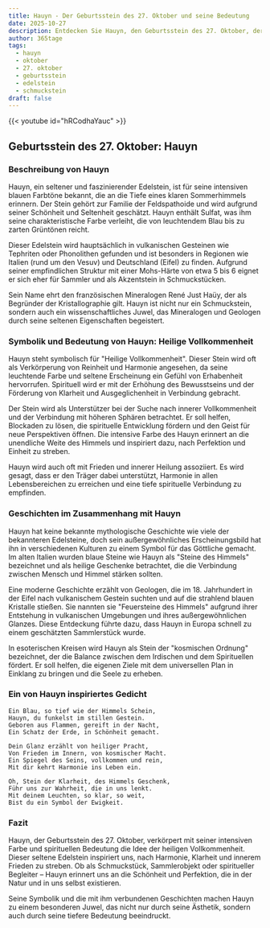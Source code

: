 ```yaml
---
title: Hauyn - Der Geburtsstein des 27. Oktober und seine Bedeutung
date: 2025-10-27
description: Entdecken Sie Hauyn, den Geburtsstein des 27. Oktober, der Heilige Vollkommenheit symbolisiert. Seine Symbolik und Geschichte werden Sie inspirieren.
author: 365tage
tags:
  - hauyn
  - oktober
  - 27. oktober
  - geburtsstein
  - edelstein
  - schmuckstein
draft: false
---
```


{{< youtube id="hRCodhaYauc" >}}

## Geburtsstein des 27. Oktober: Hauyn

### Beschreibung von Hauyn

Hauyn, ein seltener und faszinierender Edelstein, ist für seine intensiven blauen Farbtöne bekannt, die an die Tiefe eines klaren Sommerhimmels erinnern. Der Stein gehört zur Familie der Feldspathoide und wird aufgrund seiner Schönheit und Seltenheit geschätzt. Hauyn enthält Sulfat, was ihm seine charakteristische Farbe verleiht, die von leuchtendem Blau bis zu zarten Grüntönen reicht.

Dieser Edelstein wird hauptsächlich in vulkanischen Gesteinen wie Tephriten oder Phonolithen gefunden und ist besonders in Regionen wie Italien (rund um den Vesuv) und Deutschland (Eifel) zu finden. Aufgrund seiner empfindlichen Struktur mit einer Mohs-Härte von etwa 5 bis 6 eignet er sich eher für Sammler und als Akzentstein in Schmuckstücken.

Sein Name ehrt den französischen Mineralogen René Just Haüy, der als Begründer der Kristallographie gilt. Hauyn ist nicht nur ein Schmuckstein, sondern auch ein wissenschaftliches Juwel, das Mineralogen und Geologen durch seine seltenen Eigenschaften begeistert.

### Symbolik und Bedeutung von Hauyn: Heilige Vollkommenheit

Hauyn steht symbolisch für "Heilige Vollkommenheit". Dieser Stein wird oft als Verkörperung von Reinheit und Harmonie angesehen, da seine leuchtende Farbe und seltene Erscheinung ein Gefühl von Erhabenheit hervorrufen. Spirituell wird er mit der Erhöhung des Bewusstseins und der Förderung von Klarheit und Ausgeglichenheit in Verbindung gebracht.

Der Stein wird als Unterstützer bei der Suche nach innerer Vollkommenheit und der Verbindung mit höheren Sphären betrachtet. Er soll helfen, Blockaden zu lösen, die spirituelle Entwicklung fördern und den Geist für neue Perspektiven öffnen. Die intensive Farbe des Hauyn erinnert an die unendliche Weite des Himmels und inspiriert dazu, nach Perfektion und Einheit zu streben.

Hauyn wird auch oft mit Frieden und innerer Heilung assoziiert. Es wird gesagt, dass er den Träger dabei unterstützt, Harmonie in allen Lebensbereichen zu erreichen und eine tiefe spirituelle Verbindung zu empfinden.

### Geschichten im Zusammenhang mit Hauyn

Hauyn hat keine bekannte mythologische Geschichte wie viele der bekannteren Edelsteine, doch sein außergewöhnliches Erscheinungsbild hat ihn in verschiedenen Kulturen zu einem Symbol für das Göttliche gemacht. Im alten Italien wurden blaue Steine wie Hauyn als "Steine des Himmels" bezeichnet und als heilige Geschenke betrachtet, die die Verbindung zwischen Mensch und Himmel stärken sollten.

Eine moderne Geschichte erzählt von Geologen, die im 18. Jahrhundert in der Eifel nach vulkanischem Gestein suchten und auf die strahlend blauen Kristalle stießen. Sie nannten sie "Feuersteine des Himmels" aufgrund ihrer Entstehung in vulkanischen Umgebungen und ihres außergewöhnlichen Glanzes. Diese Entdeckung führte dazu, dass Hauyn in Europa schnell zu einem geschätzten Sammlerstück wurde.

In esoterischen Kreisen wird Hauyn als Stein der "kosmischen Ordnung" bezeichnet, der die Balance zwischen dem Irdischen und dem Spirituellen fördert. Er soll helfen, die eigenen Ziele mit dem universellen Plan in Einklang zu bringen und die Seele zu erheben.

### Ein von Hauyn inspiriertes Gedicht

```
Ein Blau, so tief wie der Himmels Schein,  
Hauyn, du funkelst im stillen Gestein.  
Geboren aus Flammen, gereift in der Nacht,  
Ein Schatz der Erde, in Schönheit gemacht.  

Dein Glanz erzählt von heiliger Pracht,  
Von Frieden im Innern, von kosmischer Macht.  
Ein Spiegel des Seins, vollkommen und rein,  
Mit dir kehrt Harmonie ins Leben ein.  

Oh, Stein der Klarheit, des Himmels Geschenk,  
Führ uns zur Wahrheit, die in uns lenkt.  
Mit deinem Leuchten, so klar, so weit,  
Bist du ein Symbol der Ewigkeit.  
```

### Fazit

Hauyn, der Geburtsstein des 27. Oktober, verkörpert mit seiner intensiven Farbe und spirituellen Bedeutung die Idee der heiligen Vollkommenheit. Dieser seltene Edelstein inspiriert uns, nach Harmonie, Klarheit und innerem Frieden zu streben. Ob als Schmuckstück, Sammlerobjekt oder spiritueller Begleiter – Hauyn erinnert uns an die Schönheit und Perfektion, die in der Natur und in uns selbst existieren.

Seine Symbolik und die mit ihm verbundenen Geschichten machen Hauyn zu einem besonderen Juwel, das nicht nur durch seine Ästhetik, sondern auch durch seine tiefere Bedeutung beeindruckt.